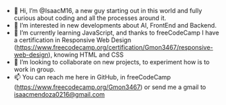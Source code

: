 - 👋 Hi, I’m @IsaacM16, a new guy starting out in this world and fully curious about coding and all the processes around it.
- 👀 I’m interested in new developments about AI, FrontEnd and Backend.
- 🌱 I’m currently learning JavaScript, and thanks to freeCodeCamp I have a certification in Responsive Web Design (https://www.freecodecamp.org/certification/Gmon3467/responsive-web-design), knowing HTML and CSS
- 💞️ I’m looking to collaborate on new projects, to experiment how is to work in group.
- 📫 You can reach me here in GitHub, in freeCodeCamp (https://www.freecodecamp.org/Gmon3467) or send me a gmail to isaacmendoza0216@gmail.com

<!---
IsaacM16/IsaacM16 is a ✨ special ✨ repository because its `README.md` (this file) appears on your GitHub profile.
You can click the Preview link to take a look at your changes.
--->
